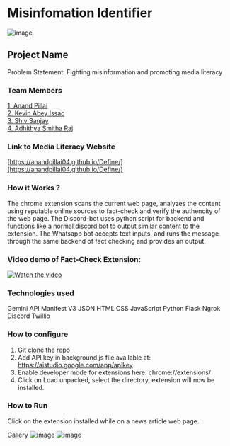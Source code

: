 # Misinfomation Identifier

![image](https://github.com/kevin-ai-04/Define24-Identifier_Expected/assets/117845901/4f5df8c5-f5a9-4155-899f-84ed6c2d4c3b)





## Project Name
Problem Statement: Fighting misinformation and promoting media literacy
 

### Team Members
[1. Anand Pillai](https://github.com/anandPILLAI04)   
[2. Kevin Abey Issac](https://github.com/kevin-ai-04)   
[3. Shiv Sanjay](https://github.com/Shivsay)   
[4. Adhithya Smitha Raj](https://github.com/Adhithya070)   

### Link to Media Literacy Website
[https://anandpillai04.github.io/Define/](https://anandpillai04.github.io/Define/)


### How it Works ?
The chrome extension scans the current web page, analyzes the content using reputable online sources to fact-check and verify the authencity of the web page.
The Discord-bot uses python script for backend and functions like a normal discord bot to output similar content to the extension.
The Whatsapp bot accepts text inputs, and runs the message through the same backend of fact checking and provides an output.

### Video demo of Fact-Check Extension:

[![Watch the video](https://img.youtube.com/vi/sYzrAwHNoM4/hqdefault.jpg)](https://youtu.be/sYzrAwHNoM4)

### Technologies used
  Gemini API
  Manifest V3
  JSON
  HTML
  CSS
  JavaScript
  Python
  Flask
  Ngrok
  Discord
  Twillio 	


### How to configure
1. Git clone the repo
2. Add API key in background.js file available at: https://aistudio.google.com/app/apikey
3. Enable developer mode for extensions here: chrome://extensions/
4. Click on Load unpacked, select the directory, extension will now be installed.

### How to Run
Click on the extension installed while on a news article web page.

Gallery
![image](https://github.com/kevin-ai-04/Define24-Identifier_Expected/assets/117845901/d45bdd34-ec98-430d-b6ad-e30dcda73950)
![image](https://github.com/kevin-ai-04/Define24-Identifier_Expected/assets/117845901/7a91375f-256d-4355-9922-3bd1607422b1)
